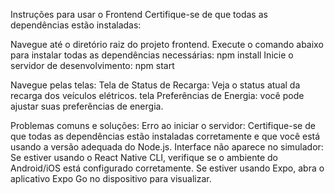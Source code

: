 Instruções para usar o Frontend
Certifique-se de que todas as dependências estão instaladas:

Navegue até o diretório raiz do projeto frontend.
Execute o comando abaixo para instalar todas as dependências necessárias:
npm install
Inicie o servidor de desenvolvimento:
npm start

Navegue pelas telas:
Tela de Status de Recarga:
Veja o status atual da recarga dos veículos elétricos.
tela Preferências de Energia:
você pode ajustar suas preferências de energia.

Problemas comuns e soluções:
Erro ao iniciar o servidor: Certifique-se de que todas as dependências estão instaladas corretamente e que você está usando a versão adequada do Node.js.
Interface não aparece no simulador: Se estiver usando o React Native CLI, verifique se o ambiente do Android/iOS está configurado corretamente. Se estiver usando Expo, abra o aplicativo Expo Go no dispositivo para visualizar.
